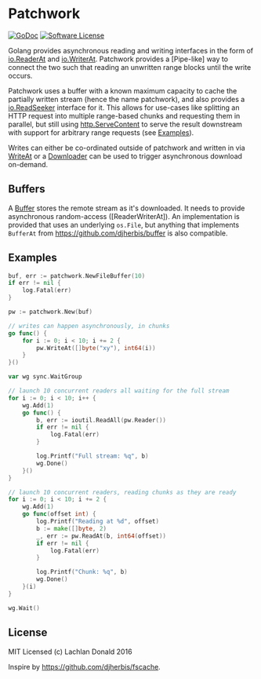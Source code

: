 Patchwork
=========

[![GoDoc](https://godoc.org/github.com/lox/patchwork?status.svg)](https://godoc.org/github.com/lox/patchwork)
[![Software License](https://img.shields.io/badge/license-MIT-brightgreen.svg)](LICENSE.txt)

Golang provides asynchronous reading and writing interfaces in the form of [io.ReaderAt] and [io.WriterAt]. Patchwork provides a [Pipe-like] way to connect the two such that reading an unwritten range blocks until the write occurs.

Patchwork uses a buffer with a known maximum capacity to cache the partially written stream (hence the name patchwork), and also provides a [io.ReadSeeker] interface for it. This allows for use-cases like splitting an HTTP request into multiple range-based chunks and requesting them in parallel, but still using [http.ServeContent] to serve the result downstream with support for arbitrary range requests (see [Examples](#Examples)).

Writes can either be co-ordinated outside of patchwork and written in via [WriteAt] or a [Downloader] can be used to trigger asynchronous download on-demand.

## Buffers

A [Buffer]() stores the remote stream as it's downloaded. It needs to provide asynchronous random-access ([ReaderWriterAt]). An implementation is provided that uses an underlying `os.File`, but anything that implements `BufferAt` from https://github.com/djherbis/buffer is also compatible.

## Examples

```go
buf, err := patchwork.NewFileBuffer(10)
if err != nil {
	log.Fatal(err)
}

pw := patchwork.New(buf)

// writes can happen asynchronously, in chunks
go func() {
	for i := 0; i < 10; i += 2 {
		pw.WriteAt([]byte("xy"), int64(i))
	}
}()

var wg sync.WaitGroup

// launch 10 concurrent readers all waiting for the full stream
for i := 0; i < 10; i++ {
	wg.Add(1)
	go func() {
		b, err := ioutil.ReadAll(pw.Reader())
		if err != nil {
			log.Fatal(err)
		}

		log.Printf("Full stream: %q", b)
		wg.Done()
	}()
}

// launch 10 concurrent readers, reading chunks as they are ready
for i := 0; i < 10; i += 2 {
	wg.Add(1)
	go func(offset int) {
		log.Printf("Reading at %d", offset)
		b := make([]byte, 2)
		_, err := pw.ReadAt(b, int64(offset))
		if err != nil {
			log.Fatal(err)
		}

		log.Printf("Chunk: %q", b)
		wg.Done()
	}(i)
}

wg.Wait()
```

## License

MIT Licensed (c) Lachlan Donald 2016

Inspire by https://github.com/djherbis/fscache.

[io.ReaderAt]: https://golang.org/pkg/io/#ReaderAt
[io.WriterAt]: https://golang.org/pkg/io/#WriterAt
[io.ReadSeeker]: https://golang.org/pkg/io/#ReadSeeker
[http.ServeContent]: https://golang.org/pkg/http/#ServeContent
[Downloader]: https://godoc.org/github.com/lox/patchwork#Downloader
[Buffer]: https://godoc.org/github.com/lox/patchwork#Buffer
[WriteAt]: https://godoc.org/github.com/lox/patchwork#Patchwork.WriteAt
[Pipe-link]: https://golang.org/pkg/io/#Pipe